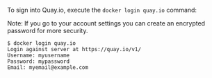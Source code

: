 To sign into Quay.io, execute the `docker login quay.io` command:

Note: If you go to your account settings you can create an encrypted password for more security.

```
$ docker login quay.io
Login against server at https://quay.io/v1/
Username: myusername
Password: mypassword
Email: myemail@example.com
```
